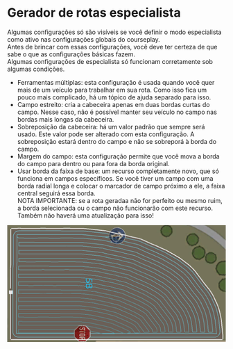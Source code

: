 # Gerador de rotas especialista

  
Algumas configurações só são visíveis se você definir o modo especialista como ativo nas configurações globais do courseplay.  
Antes de brincar com essas configurações, você deve ter certeza de que sabe o que as configurações básicas fazem.  
Algumas configurações de especialista só funcionam corretamente sob algumas condições.  
  
- Ferramentas múltiplas: esta configuração é usada quando você quer mais de um veículo para trabalhar em sua rota. Como isso fica um pouco mais complicado, há um tópico de ajuda separado para isso.  
- Campo estreito: cria a cabeceira apenas em duas bordas curtas do campo. Nesse caso, não é possível manter seu veículo no campo nas bordas mais longas da cabeceira.  
- Sobreposição da cabeceira: há um valor padrão que sempre será usado. Este valor pode ser alterado com esta configuração. A sobreposição estará dentro do campo e não se sobreporá à borda do campo.  
- Margem do campo: esta configuração permite que você mova a borda do campo para dentro ou para fora da borda original.  
- Usar borda da faixa de base: um recurso completamente novo, que só funciona em campos específicos. Se você tiver um campo com uma borda radial longa e colocar o marcador de campo próximo a ele, a faixa central seguirá essa borda.  
NOTA IMPORTANTE: se a rota geradaa não for perfeito ou mesmo ruim, a borda selecionada ou o campo não funcionarão com este recurso. Também não haverá uma atualização para isso!  


![Image](../assets/images/baseedge_0_0_1020_545.png)

